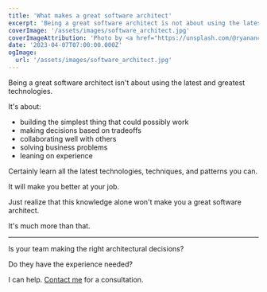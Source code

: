 ```yaml
---
title: 'What makes a great software architect'
excerpt: 'Being a great software architect is not about using the latest and greatest technologies.  It''s much more than that.'
coverImage: '/assets/images/software_architect.jpg'
coverImageAttribution: 'Photo by <a href="https://unsplash.com/@ryanancill?utm_source=unsplash&utm_medium=referral&utm_content=creditCopyText">Ryan Ancill</a> on <a href="https://unsplash.com/photos/0w1MiTY78h0?utm_source=unsplash&utm_medium=referral&utm_content=creditCopyText">Unsplash</a>'
date: '2023-04-07T07:00:00.000Z'
ogImage:
  url: '/assets/images/software_architect.jpg'
---
```


Being a great software architect isn't about using the latest and greatest technologies.

It's about:

- building the simplest thing that could possibly work
- making decisions based on tradeoffs
- collaborating well with others
- solving business problems
- leaning on experience

Certainly learn all the latest technologies, techniques, and patterns you can.

It will make you better at your job.

Just realize that this knowledge alone won't make you a great software architect.

It's much more than that.

---

Is your team making the right architectural decisions?

Do they have the experience needed?

I can help. [Contact me](mailto:info@focus.dev) for a consultation.